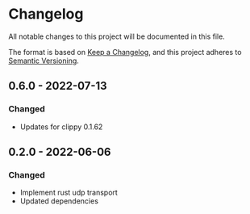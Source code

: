 # Changelog
All notable changes to this project will be documented in this file.

The format is based on [Keep a Changelog](https://keepachangelog.com/en/1.0.0/),
and this project adheres to [Semantic Versioning](https://semver.org/spec/v2.0.0.html).

## 0.6.0 - 2022-07-13

### Changed

- Updates for clippy 0.1.62

## 0.2.0 - 2022-06-06

### Changed

- Implement rust udp transport
- Updated dependencies

